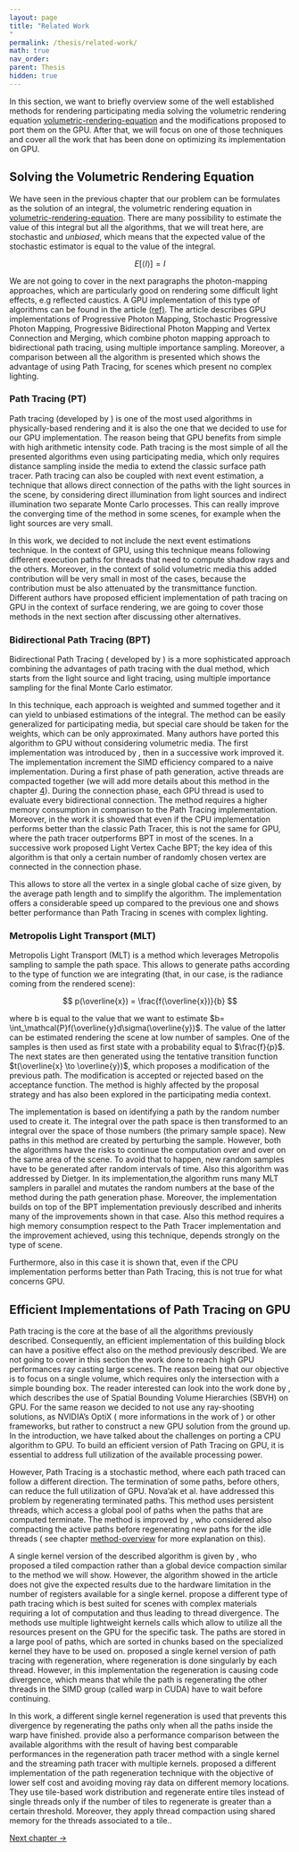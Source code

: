 ```yaml
---
layout: page
title: "Related Work
"
permalink: /thesis/related-work/
math: true
nav_order: 
parent: Thesis
hidden: true
---
```


In this section, we want to briefly overview some of the well
established methods for rendering participating media solving the
volumetric rendering equation
<a href="/thesis/problem-statement/#eq:volumetric-rendering-equation" data-reference-type="ref"
data-reference="eq:volumetric-rendering-equation">volumetric-rendering-equation</a>
and the modifications proposed to port them on the GPU. After that, we
will focus on one of those techniques and cover all the work that has
been done on optimizing its implementation on GPU.

## Solving the Volumetric Rendering Equation

We have seen in the previous chapter that our problem can be formulates
as the solution of an integral, the volumetric rendering equation in
<a href="/thesis/problem-statement/#eq:volumetric-rendering-equation" data-reference-type="ref"
data-reference="eq:volumetric-rendering-equation">volumetric-rendering-equation</a>.
There are many possibility to estimate the value of this integral but
all the algorithms, that we will treat here, are stochastic and
<em>unbiased</em>, which means that the expected value of the stochastic
estimator is equal to the value of the integral.

$$
E[ \langle I \rangle] = I
$$

We are not going to cover in the next paragraphs the photon-mapping
approaches, which are particularly good on rendering some difficult
light effects, e.g reflected caustics. A GPU implementation of this type
of algorithms can be found in the article <a href="/thesis/problem-statement/#eq:volumetric-rendering-equation" data-reference-type="ref"
data-reference="eq:volumetric-rendering-equation">(ref)</a>. The article describes GPU
implementations of Progressive Photon Mapping, Stochastic Progressive
Photon Mapping, Progressive Bidirectional Photon Mapping and Vertex
Connection and Merging, which combine photon mapping approach to
bidirectional path tracing, using multiple importance sampling.
Moreover, a comparison between all the algorithm is presented which
shows the advantage of using Path Tracing, for scenes which present no
complex lighting.

### Path Tracing (PT)

Path tracing (developed by ) is one of the most used algorithms in
physically-based rendering and it is also the one that we decided to use
for our GPU implementation. The reason being that GPU benefits from
simple with high arithmetic intensity code. Path tracing is the most
simple of all the presented algorithms even using participating media,
which only requires distance sampling inside the media to extend the
classic surface path tracer. Path tracing can also be coupled with next
event estimation, a technique that allows direct connection of the paths
with the light sources in the scene, by considering direct illumination
from light sources and indirect illumination two separate Monte Carlo
processes. This can really improve the converging time of the method in
some scenes, for example when the light sources are very small. 

In this
work, we decided to not include the next event estimations technique. In
the context of GPU, using this technique means following different
execution paths for threads that need to compute shadow rays and the
others. Moreover, in the context of solid volumetric media this added
contribution will be very small in most of the cases, because the
contribution must be also attenuated by the transmittance function.
Different authors have proposed efficient implementation of path tracing
on GPU in the context of surface rendering, we are going to cover those
methods in the next section after discussing other alternatives.

### Bidirectional Path Tracing (BPT)

Bidirectional Path Tracing ( developed by ) is a more sophisticated
approach combining the advantages of path tracing with the dual method,
which starts from the light source and light tracing, using multiple
importance sampling for the final Monte Carlo estimator. 

In this technique, each approach is weighted and summed together and it can
yield to unbiased estimations of the integral. The method can be easily
generalized for participating media, but special care should be taken
for the weights, which can be only approximated. Many authors have
ported this algorithm to GPU without considering volumetric media. The
first implementation was introduced by , then in a successive work
improved it. The implementation increment the SIMD efficiency compared
to a naive implementation. During a first phase of path generation,
active threads are compacted together (we will add more details about
this method in the chapter
<a href="#chap:method" data-reference-type="ref"
data-reference="chap:method">4</a>). During the connection phase, each
GPU thread is used to evaluate every bidirectional connection. The
method requires a higher memory consumption in comparison to the Path
Tracing implementation. Moreover, in the work it is showed that even if
the CPU implementation performs better than the classic Path Tracer,
this is not the same for GPU, where the path tracer outperforms BPT in
most of the scenes. In a successive work proposed Light Vertex Cache
BPT; the key idea of this algorithm is that only a certain number of
randomly chosen vertex are connected in the connection phase.

This allows to store all the vertex in a single global cache of size given,
by the average path length and to simplify the algorithm. The
implementation offers a considerable speed up compared to the previous
one and shows better performance than Path Tracing in scenes with
complex lighting.

### Metropolis Light Transport (MLT)

Metropolis Light Transport (MLT) is a method which leverages Metropolis
sampling to sample the path space. This allows to generate paths
according to the type of function we are integrating (that, in our case,
is the radiance coming from the rendered scene):

$$
p(\overline{x}) = \frac{f(\overline{x})}{b}
$$

where b is equal to the value that we want to estimate
$b= \int_\mathcal{P}f(\overline{y}d\sigma(\overline{y})$. The value of
the latter can be estimated rendering the scene at low number of
samples. One of the samples is then used as first state with a
probability equal to $\frac{f}{p}$. The next states are then generated
using the tentative transition function
$t(\overline{x} \to \overline{y})$, which proposes a modification of
the previous path. The modification is accepted or rejected based on the
acceptance function. The method is highly affected by the proposal
strategy and has also been explored in the participating media context.


The implementation is based on identifying a path by the random number
used to create it. The integral over the path space is then transformed
to an integral over the space of those numbers (the primary sample
space). New paths in this method are created by perturbing the sample.
However, both the algorithms have the risks to continue the computation
over and over on the same area of the scene. To avoid that to happen,
new random samples have to be generated after random intervals of time.
Also this algorithm was addressed by Dietger.
In its implementation,the algorithm runs many MLT samplers in parallel and mutates the random
numbers at the base of the method during the path generation phase.
Moreover, the implementation builds on top of the BPT implementation
previously described and inherits many of the improvements shown in that
case. Also this method requires a high memory consumption respect to the
Path Tracer implementation and the improvement achieved, using this
technique, depends strongly on the type of scene. 

Furthermore, also in this case it is shown that, even if the CPU implementation performs
better than Path Tracing, this is not true for what concerns GPU.

## Efficient Implementations of Path Tracing on GPU

Path tracing is the core at the base of all the algorithms previously
described. Consequently, an efficient implementation of this building
block can have a positive effect also on the method previously
described. We are not going to cover in this section the work done to
reach high GPU performances ray casting large scenes. The reason being
that our objective is to focus on a single volume, which requires only
the intersection with a simple bounding box. The reader interested can
look into the work done by , which describes the use of Spatial Bounding
Volume Hierarchies (SBVH) on GPU. For the same reason we decided to not
use any ray-shooting solutions, as NVIDIA’s OptiX ( more informations in
the work of ) or other frameworks, but rather to construct a new GPU
solution from the ground up. In the introduction, we have talked about
the challenges on porting a CPU algorithm to GPU. To build an efficient
version of Path Tracing on GPU, it is essential to address full
utilization of the available processing power.

 However, Path Tracing is
a stochastic method, where each path traced can follow a different
direction. The termination of some paths, before others, can reduce the
full utilization of GPU. Nova’ak et al. have addressed this problem by
regenerating terminated paths. This method uses persistent threads,
which access a global pool of paths when the paths that are computed
terminate. The method is improved by , who considered also compacting
the active paths before regenerating new paths for the idle threads (
see chapter <a href="#chap:method-overview" data-reference-type="ref"
data-reference="chap:method-overview">method-overview</a> for
more explanation on this). 

A single kernel version of the described
algorithm is given by , who proposed a tiled compaction rather than a
global device compaction similar to the method we will show. However,
the algorithm showed in the article does not give the expected results
due to the hardware limitation in the number of registers available for
a single kernel. propose a different type of path tracing which is best
suited for scenes with complex materials requiring a lot of computation
and thus leading to thread divergence. The methods use multiple
lightweight kernels calls which allow to utilize all the resources
present on the GPU for the specific task. The paths are stored in a
large pool of paths, which are sorted in chunks based on the specialized
kernel they have to be used on. proposed a single kernel version of path
tracing with regeneration, where regeneration is done singularly by each
thread. However, in this implementation the regeneration is causing code
divergence, which means that while the path is regenerating the other
threads in the SIMD group (called warp in CUDA) have to wait before
continuing. 

In this work, a different single kernel regeneration is used
that prevents this divergence by regenerating the paths only when all
the paths inside the warp have finished. provide also a performance
comparison between the available algorithms with the result of having
best comparable performances in the regeneration path tracer method with
a single kernel and the streaming path tracer with multiple kernels.
proposed a different implementation of the path regeneration technique
with the objective of lower self cost and avoiding moving ray data on
different memory locations. They use tile-based work distribution and
regenerate entire tiles instead of single threads only if the number of
tiles to regenerate is greater than a certain threshold. Moreover, they
apply thread compaction using shared memory for the threads associated
to a tile..

<div class="page-nav">
  <a href="/thesis/background/" class="next-page">Next chapter →</a>
</div>
